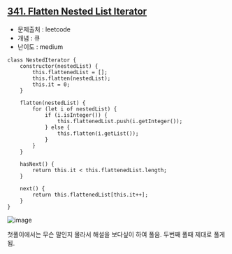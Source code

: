 ## [341. Flatten Nested List Iterator](https://leetcode.com/problems/flatten-nested-list-iterator/submissions/1476755888/?envType=problem-list-v2&envId=queue&difficulty=MEDIUM)

- 문제출처 : leetcode
- 개념 : 큐
- 난이도 : medium


```
class NestedIterator {
    constructor(nestedList) {
        this.flattenedList = [];
        this.flatten(nestedList);
        this.it = 0;
    }

    flatten(nestedList) {
        for (let i of nestedList) {
            if (i.isInteger()) {
                this.flattenedList.push(i.getInteger());
            } else {
                this.flatten(i.getList());
            }
        }
    }

    hasNext() {
        return this.it < this.flattenedList.length;
    }

    next() {
        return this.flattenedList[this.it++];
    }
}
```

![image](https://github.com/user-attachments/assets/70a24e00-2ef0-4a65-966c-e993f44b0180)


첫풀이에서는 무슨 말인지 몰라서 해설을 보다싶이 하여 풀음.
두번째 풀때 제대로 풀게됨.

